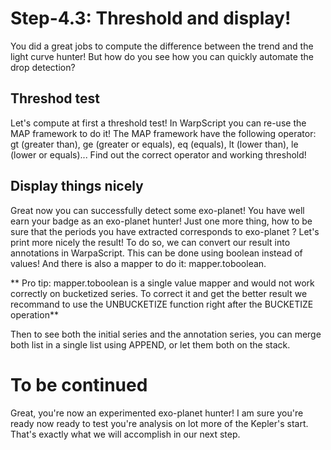 # Step-4.3: Threshold and display!

You did a great jobs to compute the difference between the trend and the light curve hunter! But how do you see how you can quickly automate the drop detection?

## Threshod test

Let's compute at first a threshold test! In WarpScript you can re-use the MAP framework to do it! The MAP framework have the following operator: gt (greater than), ge (greater or equals), eq (equals), lt (lower than), le (lower or equals)... Find out the correct operator and working threshold!

## Display things nicely

Great now you can successfully detect some exo-planet! You have well earn your badge as an exo-planet hunter! Just one more thing, how to be sure that the periods you have extracted corresponds to exo-planet ? Let's print more nicely the result! To do so, we can convert our result into annotations in WarpaScript. This can be done using boolean instead of values! And there is also a mapper to do it: mapper.toboolean.

** Pro tip: mapper.toboolean is a single value mapper and would not work correctly on bucketized series. To correct it and get the better result we recommand to use the UNBUCKETIZE function right after the BUCKETIZE operation**

Then to see both the initial series and the annotation series, you can merge both list in a single list using APPEND, or let them both on the stack.

# To be continued

Great, you're now an experimented exo-planet hunter! I am sure you're ready now ready to test you're analysis on lot more of the Kepler's start. That's exactly what we will accomplish in our next step.